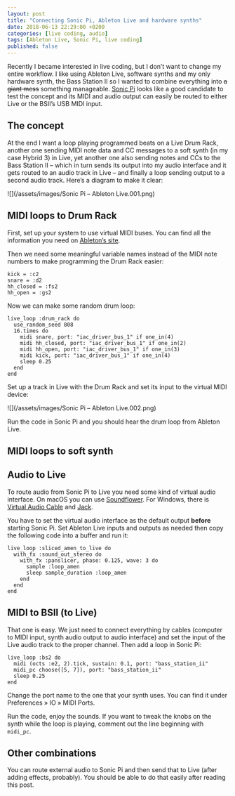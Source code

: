 ```yaml
---
layout: post
title: "Connecting Sonic Pi, Ableton Live and hardware synths"
date: 2018-06-13 22:29:00 +0200
categories: [live coding, audio]
tags: [Ableton Live, Sonic Pi, live coding]
published: false
---
```


Recently I became interested in live coding, but I don’t want to change my entire workflow. I like using Ableton Live, software synths and my only hardware synth, the Bass Station II so I wanted to combine everything into ~~a giant mess~~ something manageable. [Sonic Pi](https://sonic-pi.net) looks like a good candidate to test the concept and its MIDI and audio output can easily be routed to either Live or the BSII’s USB MIDI input.

## The concept

At the end I want a loop playing programmed beats on a Live Drum Rack, another one sending MIDI note data and CC messages to a soft synth (in my case Hybrid 3) in Live, yet another one also sending notes and CCs to the Bass Station II – which in turn sends its output into my audio interface and it gets routed to an audio track in Live – and finally a loop sending output to a second audio track. Here’s a diagram to make it clear:

![](/assets/images/Sonic Pi – Ableton Live.001.png)

## MIDI loops to Drum Rack

First, set up your system to use virtual MIDI buses. You can find all the information you need on [Ableton’s site](https://help.ableton.com/hc/en-us/articles/209774225-Using-virtual-MIDI-buses).

Then we need some meaningful variable names instead of the MIDI note numbers to make programming the Drum Rack easier:

```
kick = :c2
snare = :d2
hh_closed = :fs2
hh_open = :gs2
```

Now we can make some random drum loop:

```
live_loop :drum_rack do
  use_random_seed 808
  16.times do
    midi snare, port: "iac_driver_bus_1" if one_in(4)
    midi hh_closed, port: "iac_driver_bus_1" if one_in(2)
    midi hh_open, port: "iac_driver_bus_1" if one_in(3)
    midi kick, port: "iac_driver_bus_1" if one_in(4)
    sleep 0.25
  end
end
```

Set up a track in Live with the Drum Rack and set its input to the virtual MIDI device:

![](/assets/images/Sonic Pi – Ableton Live.002.png)

Run the code in Sonic Pi and you should hear the drum loop from Ableton Live.

## MIDI loops to soft synth

## Audio to Live

To route audio from Sonic Pi to Live you need some kind of virtual audio interface. On macOS you can use [Soundflower](https://rogueamoeba.com/freebies/soundflower/). For Windows, there is [Virtual Audio Cable](https://www.vb-audio.com/Cable/) and [Jack](http://jackaudio.org).

You have to set the virtual audio interface as the default output **before** starting Sonic Pi. Set Ableton Live inputs and outputs as needed then copy the following code into a buffer and run it:

```
live_loop :sliced_amen_to_live do
  with_fx :sound_out_stereo do
    with_fx :panslicer, phase: 0.125, wave: 3 do
      sample :loop_amen
      sleep sample_duration :loop_amen
    end
  end
end
```

## MIDI to BSII (to Live)

That one is easy. We just need to connect everything by cables (computer to MIDI input, synth audio output to audio interface) and set the input of the Live audio track to the proper channel. Then add a loop in Sonic Pi:

```
live_loop :bs2 do
  midi (octs :e2, 2).tick, sustain: 0.1, port: "bass_station_ii"
  midi_pc choose([5, 7]), port: "bass_station_ii"
  sleep 0.25
end
```

Change the port name to the one that your synth uses. You can find it under Preferences » IO » MIDI Ports.

Run the code, enjoy the sounds. If you want to tweak the knobs on the synth while the loop is playing, comment out the line beginning with `midi_pc`.

## Other combinations

You can route external audio to Sonic Pi and then send that to Live (after adding effects, probably). You should be able to do that easily after reading this post.
